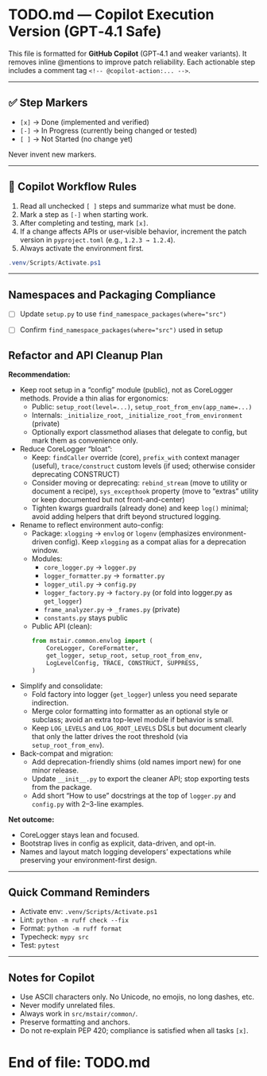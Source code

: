 <!-- version: 2025-10-16-a -->

# TODO.md — Copilot Execution Version (GPT‑4.1 Safe)

This file is formatted for **GitHub Copilot** (GPT‑4.1 and weaker variants).
It removes inline @mentions to improve patch reliability. Each actionable step includes a comment tag `<!-- @copilot-action:... -->`.

---

## ✅ Step Markers

- `[x]` → Done (implemented and verified)
- `[-]` → In Progress (currently being changed or tested)
- `[ ]` → Not Started (no change yet)

Never invent new markers.

---

## 🔁 Copilot Workflow Rules

1. Read all unchecked `[ ]` steps and summarize what must be done.
2. Mark a step as `[-]` when starting work.
3. After completing and testing, mark `[x]`.
4. If a change affects APIs or user‑visible behavior, increment the patch version in `pyproject.toml` (e.g., `1.2.3 → 1.2.4`).
5. Always activate the environment first.

```powershell
.venv/Scripts/Activate.ps1
```

---

## Namespaces and Packaging Compliance

- [ ] Update `setup.py` to use `find_namespace_packages(where="src")` <!-- @copilot-action:edit -->

- [ ] Confirm `find_namespace_packages(where="src")` used in setup <!-- @copilot-action:verify -->


## Refactor and API Cleanup Plan

**Recommendation:**

- Keep root setup in a “config” module (public), not as CoreLogger methods. Provide a thin alias for ergonomics:
  - Public: `setup_root(level=...)`, `setup_root_from_env(app_name=...)`
  - Internals: `_initialize_root`, `_initialize_root_from_environment` (private)
  - Optionally export classmethod aliases that delegate to config, but mark them as convenience only.
- Reduce CoreLogger “bloat”:
  - Keep: `findCaller` override (core), `prefix_with` context manager (useful), `trace/construct` custom levels (if used; otherwise consider deprecating CONSTRUCT)
  - Consider moving or deprecating: `rebind_stream` (move to utility or document a recipe), `sys_excepthook` property (move to “extras” utility or keep documented but not front-and-center)
  - Tighten kwargs guardrails (already done) and keep `log()` minimal; avoid adding helpers that drift beyond structured logging.
- Rename to reflect environment auto-config:
  - Package: `xlogging` → `envlog` or `logenv` (emphasizes environment-driven config). Keep `xlogging` as a compat alias for a deprecation window.
  - Modules:
    - `core_logger.py` → `logger.py`
    - `logger_formatter.py` → `formatter.py`
    - `logger_util.py` → `config.py`
    - `logger_factory.py` → `factory.py` (or fold into logger.py as `get_logger`)
    - `frame_analyzer.py` → `_frames.py` (private)
    - `constants.py` stays public
  - Public API (clean):
    ```python
    from mstair.common.envlog import (
        CoreLogger, CoreFormatter,
        get_logger, setup_root, setup_root_from_env,
        LogLevelConfig, TRACE, CONSTRUCT, SUPPRESS,
    )
    ```
- Simplify and consolidate:
  - Fold factory into logger (`get_logger`) unless you need separate indirection.
  - Merge color formatting into formatter as an optional style or subclass; avoid an extra top-level module if behavior is small.
  - Keep `LOG_LEVELS` and `LOG_ROOT_LEVELS` DSLs but document clearly that only the latter drives the root threshold (via `setup_root_from_env`).
- Back-compat and migration:
  - Add deprecation-friendly shims (old names import new) for one minor release.
  - Update `__init__.py` to export the cleaner API; stop exporting tests from the package.
  - Add short “How to use” docstrings at the top of `logger.py` and `config.py` with 2–3-line examples.

**Net outcome:**

- CoreLogger stays lean and focused.
- Bootstrap lives in config as explicit, data-driven, and opt-in.
- Names and layout match logging developers’ expectations while preserving your environment-first design.

---

## Quick Command Reminders

- Activate env: `.venv/Scripts/Activate.ps1`
- Lint: `python -m ruff check --fix`
- Format: `python -m ruff format`
- Typecheck: `mypy src`
- Test: `pytest`

---

## Notes for Copilot

- Use ASCII characters only. No Unicode, no emojis, no long dashes, etc.
- Never modify unrelated files.
- Always work in `src/mstair/common/`.
- Preserve formatting and anchors.
- Do not re‑explain PEP 420; compliance is satisfied when all tasks `[x]`.

# End of file: TODO.md
